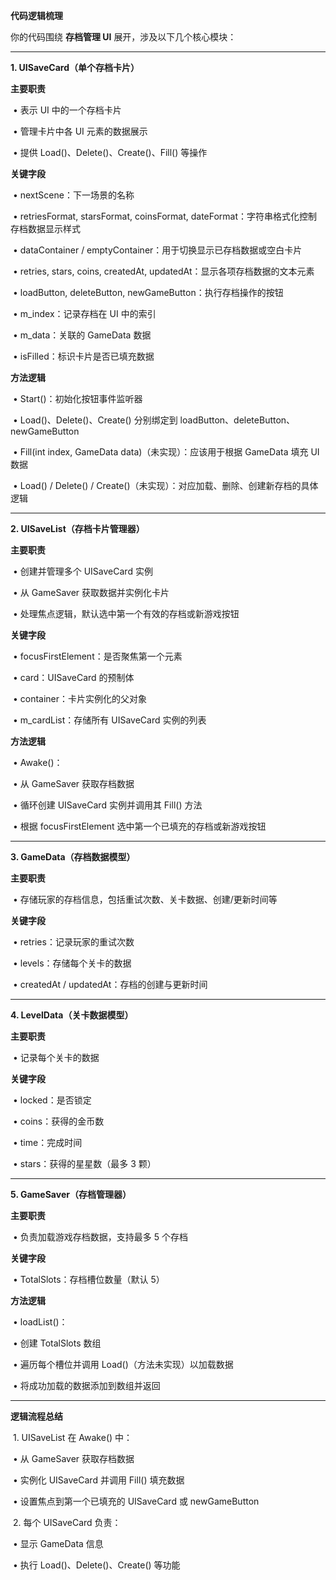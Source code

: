 **代码逻辑梳理**



你的代码围绕 **存档管理 UI** 展开，涉及以下几个核心模块：



------



**1. UISaveCard（单个存档卡片）**



**主要职责**

​	•	表示 UI 中的一个存档卡片

​	•	管理卡片中各 UI 元素的数据展示

​	•	提供 Load()、Delete()、Create()、Fill() 等操作



**关键字段**

​	•	nextScene：下一场景的名称

​	•	retriesFormat, starsFormat, coinsFormat, dateFormat：字符串格式化控制存档数据显示样式

​	•	dataContainer / emptyContainer：用于切换显示已存档数据或空白卡片

​	•	retries, stars, coins, createdAt, updatedAt：显示各项存档数据的文本元素

​	•	loadButton, deleteButton, newGameButton：执行存档操作的按钮

​	•	m_index：记录存档在 UI 中的索引

​	•	m_data：关联的 GameData 数据

​	•	isFilled：标识卡片是否已填充数据



**方法逻辑**

​	•	Start()：初始化按钮事件监听器

​	•	Load()、Delete()、Create() 分别绑定到 loadButton、deleteButton、newGameButton

​	•	Fill(int index, GameData data)（未实现）：应该用于根据 GameData 填充 UI 数据

​	•	Load() / Delete() / Create()（未实现）：对应加载、删除、创建新存档的具体逻辑



------



**2. UISaveList（存档卡片管理器）**



**主要职责**

​	•	创建并管理多个 UISaveCard 实例

​	•	从 GameSaver 获取数据并实例化卡片

​	•	处理焦点逻辑，默认选中第一个有效的存档或新游戏按钮



**关键字段**

​	•	focusFirstElement：是否聚焦第一个元素

​	•	card：UISaveCard 的预制体

​	•	container：卡片实例化的父对象

​	•	m_cardList：存储所有 UISaveCard 实例的列表



**方法逻辑**

​	•	Awake()：

​	•	从 GameSaver 获取存档数据

​	•	循环创建 UISaveCard 实例并调用其 Fill() 方法

​	•	根据 focusFirstElement 选中第一个已填充的存档或新游戏按钮



------



**3. GameData（存档数据模型）**



**主要职责**

​	•	存储玩家的存档信息，包括重试次数、关卡数据、创建/更新时间等



**关键字段**

​	•	retries：记录玩家的重试次数

​	•	levels：存储每个关卡的数据

​	•	createdAt / updatedAt：存档的创建与更新时间



------



**4. LevelData（关卡数据模型）**



**主要职责**

​	•	记录每个关卡的数据



**关键字段**

​	•	locked：是否锁定

​	•	coins：获得的金币数

​	•	time：完成时间

​	•	stars：获得的星星数（最多 3 颗）



------



**5. GameSaver（存档管理器）**



**主要职责**

​	•	负责加载游戏存档数据，支持最多 5 个存档



**关键字段**

​	•	TotalSlots：存档槽位数量（默认 5）



**方法逻辑**

​	•	loadList()：

​	•	创建 TotalSlots 数组

​	•	遍历每个槽位并调用 Load()（方法未实现）以加载数据

​	•	将成功加载的数据添加到数组并返回



------



**逻辑流程总结**

​	1.	UISaveList 在 Awake() 中：

​	•	从 GameSaver 获取存档数据

​	•	实例化 UISaveCard 并调用 Fill() 填充数据

​	•	设置焦点到第一个已填充的 UISaveCard 或 newGameButton

​	2.	每个 UISaveCard 负责：

​	•	显示 GameData 信息

​	•	执行 Load()、Delete()、Create() 等功能

